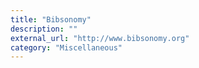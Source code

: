 ```yaml
---
title: "Bibsonomy"
description: ""
external_url: "http://www.bibsonomy.org"
category: "Miscellaneous"
---
```

